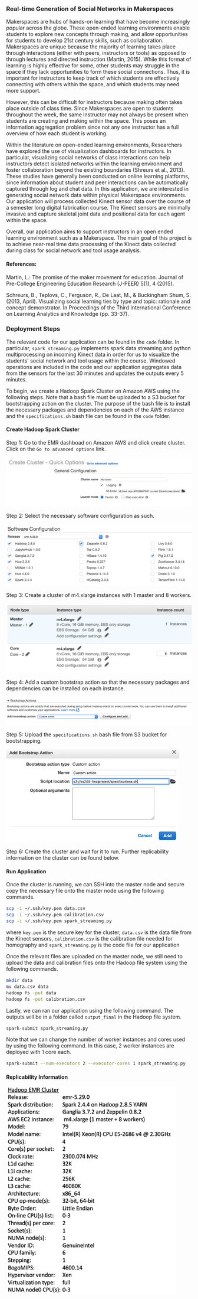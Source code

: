 ### Real-time Generation of Social Networks in Makerspaces

Makerspaces are hubs of hands-on learning that have become increasingly popular across the globe. These open-ended learning environments enable students to explore new concepts through making, and allow opportunities for students to develop 21st century skills, such as collaboration. Makerspaces are unique because the majority of learning takes place through interactions (either with peers, instructors or tools) as opposed to through lectures and directed instruction (Martin, 2015). While this format of learning is highly effective for some, other students may struggle in the space if they lack opportunities to form these social connections. Thus, it is important for instructors to keep track of which students are effectively connecting with others within the space, and which students may need more support. 

However, this can be difficult for instructors because making often takes place outside of class time. Since Makerspaces are open to students throughout the week, the same instructor may not always be present when students are creating and making within the space. This poses an information aggregation problem since not any one instructor has a full overview of how each student is working. 

Within the literature on open-ended learning environments, Researchers have explored the use of visualization dashboards for instructors. In particular, visualizing social networks of class interactions can help instructors detect isolated networks within the learning environment and foster collaboration beyond the existing boundaries (Shreurs et al., 2013). These studies have generally been conducted on online learning platforms, since information about student and peer interactions can be automatically captured through log and chat data. In this application, we are interested in generating social network data within physical Makerspace environments. Our application will process collected Kinect sensor data over the course of a semester long digital fabrication course. The Kinect sensors are minimally invasive and capture skeletal joint data and positional data for each agent within the space. 

Overall, our application aims to support instructors in an open ended learning environment such as a Makerspace. The main goal of this project is to achieve near-real time data processing of the Kinect data collected during class for social network and tool usage analysis.

#### References: 

Martin, L.: The promise of the maker movement for education. Journal of Pre-College Engineering Education Research (J-PEER) 5(1), 4 (2015).

Schreurs, B., Teplovs, C., Ferguson, R., De Laat, M., & Buckingham Shum, S. (2013, April). Visualizing social learning ties by type and topic: rationale and concept demonstrator. In Proceedings of the Third International Conference on Learning Analytics and Knowledge (pp. 33-37).

### Deployment Steps

The relevant code for our application can be found in the `code` folder. In particular, `spark_streaming.py` implements spark data streaming and python multiprocessing on incoming Kinect data in order for us to visualize the students' social network and tool usage within the course. Windowed operations are included in the code and our application aggregates data from the sensors for the last 30 minutes and updates the outputs every 5 minutes.

To begin, we create a Hadoop Spark Cluster on Amazon AWS using the following steps. Note that a bash file must be uploaded to a S3 bucket for bootstrapping action on the cluster. The purpose of the bash file is to install the necessary packages and dependencies on each of the AWS instance and the `specifications.sh` bash file can be found in the `code` folder.

#### Create Hadoop Spark Cluster

Step 1: Go to the EMR dashboad on Amazon AWS and click create cluster. Click on the `Go to advanced options` link.

![p](./img/aws1.png)


Step 2: Select the necessary software configuration as such.

![p](./img/aws2.png)


Step 3: Create a cluster of m4.xlarge instances with 1 master and 8 workers.

![p](./img/aws3.png)


Step 4: Add a custom bootstrap action so that the necessary packages and dependencies can be installed on each instance.

![p](./img/aws4.png)


Step 5: Upload the `specifications.sh` bash file from S3 bucket for bootstrapping.

![p](./img/aws5.png)


Step 6: Create the cluster and wait for it to run. Further replicability information on the cluster can be found below.


#### Run Application

Once the cluster is running, we can SSH into the master node and secure copy the necessary file onto the master node using the following commands.

```bash
scp -i ~/.ssh/key.pem data.csv
scp -i ~/.ssh/key.pem calibration.csv
scp -i ~/.ssh/key.pem spark_streaming.py
```

where `key.pem` is the secure key for the cluster, `data.csv` is the data file from the Kinect sensors, `calibration.csv` is the calibration file needed for homography and `spark_streaming.py` is the code file for our application

Once the relevant files are uploaded on the master node, we still need to upload the data and calibration files onto the Hadoop file system using the following commands.

```bash
mkdir data
mv data.csv data
hadoop fs -put data
hadoop fs -put calibration.csv
```

Lastly, we can ran our application using the following command. The outputs will be in a folder called `output_final` in the Hadoop file system.

```bash
spark-submit spark_streaming.py
```

Note that we can change the number of worker instances and cores used by using the following command. In this case, 2 worker instances are deployed with 1 core each.   

```bash
spark-submit --num-executors 2 --executor-cores 1 spark_streaming.py
```

#### Replicability Information

![p](./img/replicability.png)


